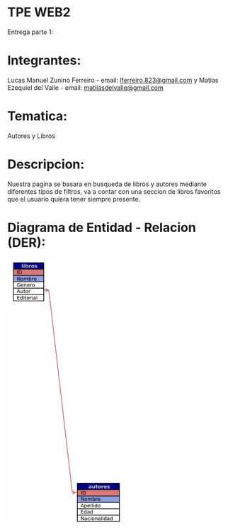 # TPE WEB2
 Entrega parte 1:
 
# Integrantes:
  Lucas Manuel Zunino Ferreiro - email: lferreiro.823@gmail.com
  y Matias Ezequiel del Valle - email: matiiasdelvalle@gmail.com
  
# Tematica:
  Autores y Libros
  
# Descripcion:
  Nuestra pagina se basara en busqueda de libros y autores mediante diferentes tipos de filtros, va a contar con una seccion de libros favoritos que el usuario quiera tener siempre presente.
  
# Diagrama de Entidad - Relacion (DER):

![image](DER.jpeg)
